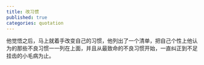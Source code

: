 ```yaml
---
title: 改习惯
published: true
categories: quotation
---
```


他觉悟之后，马上就着手改变自己的习惯，他列出了一个清单，把自己个性上他认为的那些不良习惯一一列在上面，并且从最致命的不良习惯开始，一直纠正到不足挂齿的小毛病为止。
